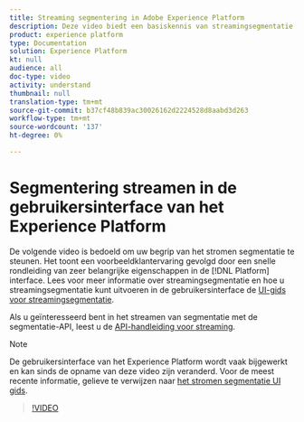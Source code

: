 ```yaml
---
title: Streaming segmentering in Adobe Experience Platform
description: Deze video biedt een basiskennis van streamingsegmentatie binnen Adobe Experience Platform en beschrijft hoe u streamingsegmentatie kunt uitvoeren met behulp van de interface van het Platform.
product: experience platform
type: Documentation
solution: Experience Platform
kt: null
audience: all
doc-type: video
activity: understand
thumbnail: null
translation-type: tm+mt
source-git-commit: b37cf48b839ac30026162d2224528d8aabd3d263
workflow-type: tm+mt
source-wordcount: '137'
ht-degree: 0%

---
```



# Segmentering streamen in de gebruikersinterface van het Experience Platform

De volgende video is bedoeld om uw begrip van het stromen segmentatie te steunen. Het toont een voorbeeldklantervaring gevolgd door een snelle rondleiding van zeer belangrijke eigenschappen in de [!DNL Platform] interface. Lees voor meer informatie over streamingsegmentatie en hoe u streamingsegmentatie kunt uitvoeren in de gebruikersinterface de [UI-gids voor streamingsegmentatie](../ui/streaming-segmentation.md).

Als u geïnteresseerd bent in het streamen van segmentatie met de segmentatie-API, leest u de [API-handleiding voor streaming](../api/streaming-segmentation.md).

>[!NOTE]
>
>De gebruikersinterface van het Experience Platform wordt vaak bijgewerkt en kan sinds de opname van deze video zijn veranderd. Voor de meest recente informatie, gelieve te verwijzen naar [het stromen segmentatie UI gids](../ui/streaming-segmentation.md).

>[!VIDEO](https://video.tv.adobe.com/v/36184?quality=12&learn=on)